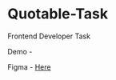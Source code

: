 # Quotable-Task

Frontend Developer Task

Demo - 

Figma - [Here](https://www.figma.com/file/qETkhf7rjV74AblN1s5KPv/Quoteverse?type=design&node-id=305-1874&mode=design&t=dGJuhHy5j5tg4AFn-0)
